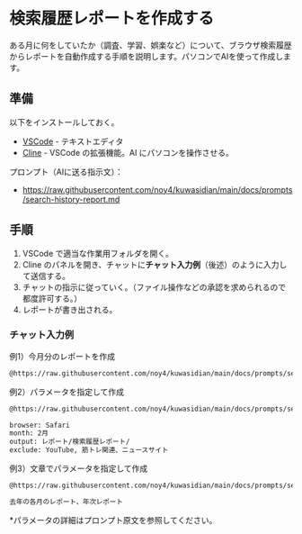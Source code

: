 # 検索履歴レポートを作成する

ある月に何をしていたか（調査、学習、娯楽など）について、ブラウザ検索履歴からレポートを自動作成する手順を説明します。パソコンでAIを使って作成します。

## 準備
以下をインストールしておく。
- [VSCode](https://code.visualstudio.com/) - テキストエディタ
- [Cline](https://cline.bot/) - VSCode の拡張機能。AI にパソコンを操作させる。

プロンプト（AIに送る指示文）：
- https://raw.githubusercontent.com/noy4/kuwasidian/main/docs/prompts/search-history-report.md

## 手順
1. VSCode で適当な作業用フォルダを開く。
2. Cline のパネルを開き、チャットに**チャット入力例**（後述）のように入力して送信する。
3. チャットの指示に従っていく。（ファイル操作などの承認を求められるので都度許可する。）
4. レポートが書き出される。

### チャット入力例
例1）今月分のレポートを作成
```sh
@https://raw.githubusercontent.com/noy4/kuwasidian/main/docs/prompts/search-history-report.md
```

例2）パラメータを指定して作成
```sh
@https://raw.githubusercontent.com/noy4/kuwasidian/main/docs/prompts/search-history-report.md

browser: Safari
month: 2月
output: レポート/検索履歴レポート/
exclude: YouTube, 筋トレ関連、ニュースサイト
```

例3）文章でパラメータを指定して作成
```sh
@https://raw.githubusercontent.com/noy4/kuwasidian/main/docs/prompts/search-history-report.md

去年の各月のレポート、年次レポート
```

*パラメータの詳細はプロンプト原文を参照してください。
